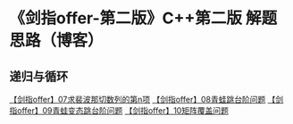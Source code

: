 《剑指offer-第二版》C++第二版  解题思路（博客）
=
递归与循环
-
[【剑指offer】07求裴波那切数列的第n项](http://www.cnblogs.com/wanglei5205/p/8522931.html)
[【剑指offer】08青蛙跳台阶问题](http://www.cnblogs.com/wanglei5205/p/8526450.html)
[【剑指offer】09青蛙变态跳台阶问题](http://www.cnblogs.com/wanglei5205/p/8526690.html)
[【剑指offer】10矩阵覆盖问题](http://www.cnblogs.com/wanglei5205/p/8526940.html)

